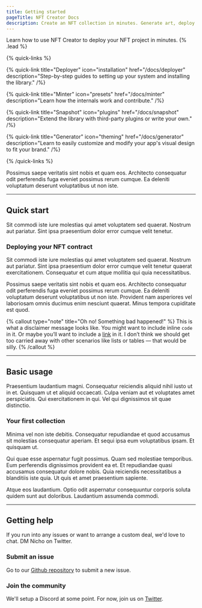 ```yaml
---
title: Getting started
pageTitle: NFT Creator Docs
description: Create an NFT collection in minutes. Generate art, deploy smart contracts, and manage on-chain operations all through one simple interface.
---
```


Learn how to use NFT Creator to deploy your NFT project in minutes. {% .lead %}

{% quick-links %}

{% quick-link title="Deployer" icon="installation" href="/docs/deployer" description="Step-by-step guides to setting up your system and installing the library." /%}

{% quick-link title="Minter" icon="presets" href="/docs/minter" description="Learn how the internals work and contribute." /%}

{% quick-link title="Snapshot" icon="plugins" href="/docs/snapshot" description="Extend the library with third-party plugins or write your own." /%}

{% quick-link title="Generator" icon="theming" href="/docs/generator" description="Learn to easily customize and modify your app's visual design to fit your brand." /%}

{% /quick-links %}

Possimus saepe veritatis sint nobis et quam eos. Architecto consequatur odit perferendis fuga eveniet possimus rerum cumque. Ea deleniti voluptatum deserunt voluptatibus ut non iste.

---

## Quick start

Sit commodi iste iure molestias qui amet voluptatem sed quaerat. Nostrum aut pariatur. Sint ipsa praesentium dolor error cumque velit tenetur.

### Deploying your NFT contract

Sit commodi iste iure molestias qui amet voluptatem sed quaerat. Nostrum aut pariatur. Sint ipsa praesentium dolor error cumque velit tenetur quaerat exercitationem. Consequatur et cum atque mollitia qui quia necessitatibus.

Possimus saepe veritatis sint nobis et quam eos. Architecto consequatur odit perferendis fuga eveniet possimus rerum cumque. Ea deleniti voluptatum deserunt voluptatibus ut non iste. Provident nam asperiores vel laboriosam omnis ducimus enim nesciunt quaerat. Minus tempora cupiditate est quod.

{% callout type="note" title="Oh no! Something bad happened!" %}
This is what a disclaimer message looks like. You might want to include inline `code` in it. Or maybe you’ll want to include a [link](/) in it. I don’t think we should get too carried away with other scenarios like lists or tables — that would be silly.
{% /callout %}

---

## Basic usage

Praesentium laudantium magni. Consequatur reiciendis aliquid nihil iusto ut in et. Quisquam ut et aliquid occaecati. Culpa veniam aut et voluptates amet perspiciatis. Qui exercitationem in qui. Vel qui dignissimos sit quae distinctio.

### Your first collection

Minima vel non iste debitis. Consequatur repudiandae et quod accusamus sit molestias consequatur aperiam. Et sequi ipsa eum voluptatibus ipsam. Et quisquam ut.

Qui quae esse aspernatur fugit possimus. Quam sed molestiae temporibus. Eum perferendis dignissimos provident ea et. Et repudiandae quasi accusamus consequatur dolore nobis. Quia reiciendis necessitatibus a blanditiis iste quia. Ut quis et amet praesentium sapiente.

Atque eos laudantium. Optio odit aspernatur consequuntur corporis soluta quidem sunt aut doloribus. Laudantium assumenda commodi.

---

## Getting help

If you run into any issues or want to arrange a custom deal, we'd love to chat. DM Nicho on Twitter.

### Submit an issue

Go to our [Github repository](https://github.com/nichosystem/nft-creator) to submit a new issue.

### Join the community

We'll setup a Discord at some point. For now, join us on [Twitter](https://twitter.com/nichosystem).
